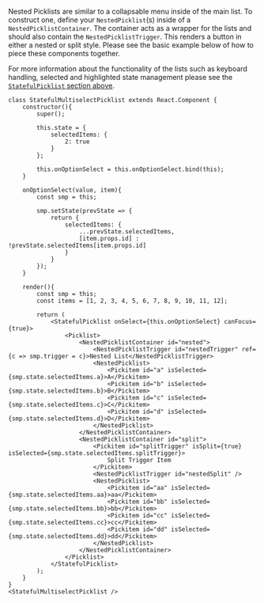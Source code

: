 Nested Picklists are similar to a collapsable menu inside of the main list. To construct one, define your `NestedPicklist`(s) inside of a `NestedPicklistContainer`. The container acts as a wrapper for the lists and should also contain the `NestedPicklistTrigger`. This renders a button in either a nested or split style. Please see the basic example below of how to piece these components together.

For more information about the functionality of the lists such as keyboard handling, selected and highlighted state management please see the [`StatefulPicklist` section above](#stateful-picklist).

```
class StatefulMultiselectPicklist extends React.Component {
	constructor(){
		super();

		this.state = {
			selectedItems: {
				2: true
			}
		};

		this.onOptionSelect = this.onOptionSelect.bind(this);
	}

	onOptionSelect(value, item){
		const smp = this;

		smp.setState(prevState => {
			return {
				selectedItems: {
					...prevState.selectedItems,
					[item.props.id] : !prevState.selectedItems[item.props.id]
				}
			}
		});
	}

	render(){
		const smp = this;
		const items = [1, 2, 3, 4, 5, 6, 7, 8, 9, 10, 11, 12];

		return (
			<StatefulPicklist onSelect={this.onOptionSelect} canFocus={true}>
				<Picklist>
					<NestedPicklistContainer id="nested">
						<NestedPicklistTrigger id="nestedTrigger" ref={c => smp.trigger = c}>Nested List</NestedPicklistTrigger>
						<NestedPicklist>
							<Pickitem id="a" isSelected={smp.state.selectedItems.a}>A</Pickitem>
							<Pickitem id="b" isSelected={smp.state.selectedItems.b}>B</Pickitem>
							<Pickitem id="c" isSelected={smp.state.selectedItems.c}>C</Pickitem>
							<Pickitem id="d" isSelected={smp.state.selectedItems.d}>D</Pickitem>
						</NestedPicklist>
					</NestedPicklistContainer>
					<NestedPicklistContainer id="split">
						<Pickitem id="splitTrigger" isSplit={true} isSelected={smp.state.selectedItems.splitTrigger}>
							Split Trigger Item
						</Pickitem>
						<NestedPicklistTrigger id="nestedSplit" />
						<NestedPicklist>
							<Pickitem id="aa" isSelected={smp.state.selectedItems.aa}>aa</Pickitem>
							<Pickitem id="bb" isSelected={smp.state.selectedItems.bb}>bb</Pickitem>
							<Pickitem id="cc" isSelected={smp.state.selectedItems.cc}>cc</Pickitem>
							<Pickitem id="dd" isSelected={smp.state.selectedItems.dd}>dd</Pickitem>
						</NestedPicklist>
					</NestedPicklistContainer>
				</Picklist>
			</StatefulPicklist>
		);
	}
}
<StatefulMultiselectPicklist />
```
